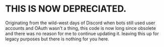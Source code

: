 # THIS IS NOW DEPRECIATED.
Originating from the wild-west days of Discord when bots still used user accounts and OAuth wasn't a thing, this code is now long since obsolete and there was no reason for me to continue updating it. leaving this up for legacy purposes but there is nothing for you here. 


